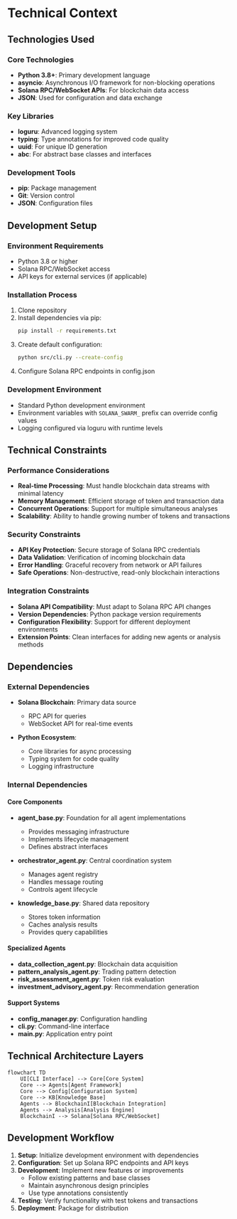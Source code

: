 # Technical Context

## Technologies Used

### Core Technologies

- **Python 3.8+**: Primary development language
- **asyncio**: Asynchronous I/O framework for non-blocking operations
- **Solana RPC/WebSocket APIs**: For blockchain data access
- **JSON**: Used for configuration and data exchange

### Key Libraries

- **loguru**: Advanced logging system
- **typing**: Type annotations for improved code quality
- **uuid**: For unique ID generation
- **abc**: For abstract base classes and interfaces

### Development Tools

- **pip**: Package management
- **Git**: Version control
- **JSON**: Configuration files

## Development Setup

### Environment Requirements

- Python 3.8 or higher
- Solana RPC/WebSocket access
- API keys for external services (if applicable)

### Installation Process

1. Clone repository
2. Install dependencies via pip:
   ```bash
   pip install -r requirements.txt
   ```
3. Create default configuration:
   ```bash
   python src/cli.py --create-config
   ```
4. Configure Solana RPC endpoints in config.json

### Development Environment

- Standard Python development environment
- Environment variables with `SOLANA_SWARM_` prefix can override config values
- Logging configured via loguru with runtime levels

## Technical Constraints

### Performance Considerations

- **Real-time Processing**: Must handle blockchain data streams with minimal latency
- **Memory Management**: Efficient storage of token and transaction data
- **Concurrent Operations**: Support for multiple simultaneous analyses
- **Scalability**: Ability to handle growing number of tokens and transactions

### Security Constraints

- **API Key Protection**: Secure storage of Solana RPC credentials
- **Data Validation**: Verification of incoming blockchain data
- **Error Handling**: Graceful recovery from network or API failures
- **Safe Operations**: Non-destructive, read-only blockchain interactions

### Integration Constraints

- **Solana API Compatibility**: Must adapt to Solana RPC API changes
- **Version Dependencies**: Python package version requirements
- **Configuration Flexibility**: Support for different deployment environments
- **Extension Points**: Clean interfaces for adding new agents or analysis methods

## Dependencies

### External Dependencies

- **Solana Blockchain**: Primary data source
  - RPC API for queries
  - WebSocket API for real-time events

- **Python Ecosystem**:
  - Core libraries for async processing
  - Typing system for code quality
  - Logging infrastructure

### Internal Dependencies

#### Core Components

- **agent_base.py**: Foundation for all agent implementations
  - Provides messaging infrastructure
  - Implements lifecycle management
  - Defines abstract interfaces

- **orchestrator_agent.py**: Central coordination system
  - Manages agent registry
  - Handles message routing
  - Controls agent lifecycle

- **knowledge_base.py**: Shared data repository
  - Stores token information
  - Caches analysis results
  - Provides query capabilities

#### Specialized Agents

- **data_collection_agent.py**: Blockchain data acquisition
- **pattern_analysis_agent.py**: Trading pattern detection
- **risk_assessment_agent.py**: Token risk evaluation
- **investment_advisory_agent.py**: Recommendation generation

#### Support Systems

- **config_manager.py**: Configuration handling
- **cli.py**: Command-line interface
- **main.py**: Application entry point

## Technical Architecture Layers

```mermaid
flowchart TD
    UI[CLI Interface] --> Core[Core System]
    Core --> Agents[Agent Framework]
    Core --> Config[Configuration System]
    Core --> KB[Knowledge Base]
    Agents --> BlockchainI[Blockchain Integration]
    Agents --> Analysis[Analysis Engine]
    BlockchainI --> Solana[Solana RPC/WebSocket]
```

## Development Workflow

1. **Setup**: Initialize development environment with dependencies
2. **Configuration**: Set up Solana RPC endpoints and API keys
3. **Development**: Implement new features or improvements
   - Follow existing patterns and base classes
   - Maintain asynchronous design principles
   - Use type annotations consistently
4. **Testing**: Verify functionality with test tokens and transactions
5. **Deployment**: Package for distribution
